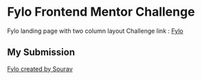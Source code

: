 # Fylo Frontend Mentor Challenge

Fylo landing page with two column layout 
Challenge link : [Fylo](https://www.frontendmentor.io/challenges/fylo-landing-page-with-two-column-layout-5ca5ef041e82137ec91a50f5)

## My Submission

[Fylo created by Sourav](https://sourav98.github.io/fylo/)
